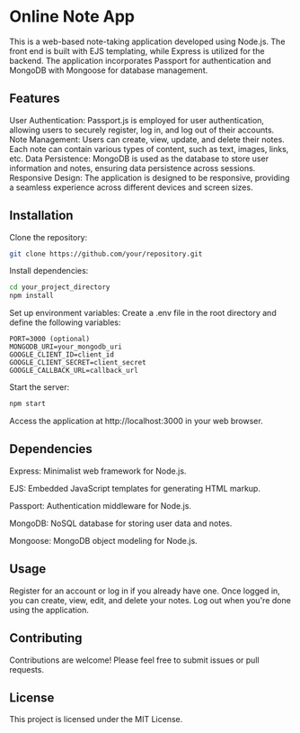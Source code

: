 # Online Note App
This is a web-based note-taking application developed using Node.js. The front end is built with EJS templating, while Express is utilized for the backend. The application incorporates Passport for authentication and MongoDB with Mongoose for database management.

## Features
User Authentication: Passport.js is employed for user authentication, allowing users to securely register, log in, and log out of their accounts.
Note Management: Users can create, view, update, and delete their notes. Each note can contain various types of content, such as text, images, links, etc.
Data Persistence: MongoDB is used as the database to store user information and notes, ensuring data persistence across sessions.
Responsive Design: The application is designed to be responsive, providing a seamless experience across different devices and screen sizes.

## Installation
Clone the repository:

```bash
git clone https://github.com/your/repository.git
```
Install dependencies:

```bash
cd your_project_directory
npm install
```

Set up environment variables:
Create a .env file in the root directory and define the following variables:

```plaintext
PORT=3000 (optional)
MONGODB_URI=your_mongodb_uri
GOOGLE_CLIENT_ID=client_id
GOOGLE_CLIENT_SECRET=client_secret
GOOGLE_CALLBACK_URL=callback_url
```
Start the server:

```bash
npm start
```
Access the application at http://localhost:3000 in your web browser.

## Dependencies
Express: Minimalist web framework for Node.js.

EJS: Embedded JavaScript templates for generating HTML markup.

Passport: Authentication middleware for Node.js.

MongoDB: NoSQL database for storing user data and notes.

Mongoose: MongoDB object modeling for Node.js.

## Usage
Register for an account or log in if you already have one.
Once logged in, you can create, view, edit, and delete your notes.
Log out when you're done using the application.

## Contributing
Contributions are welcome! Please feel free to submit issues or pull requests.

## License
This project is licensed under the MIT License.